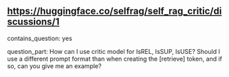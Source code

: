 ## https://huggingface.co/selfrag/self_rag_critic/discussions/1

contains_question: yes

question_part: How can I use critic model for IsREL, IsSUP, IsUSE? Should I use a different prompt format than when creating the [retrieve] token, and if so, can you give me an example?